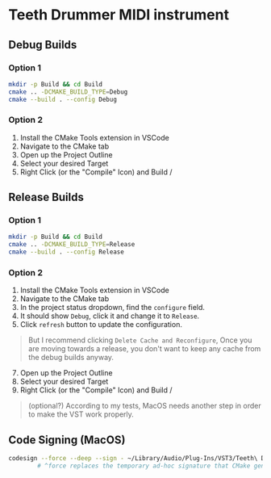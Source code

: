 # Teeth Drummer MIDI instrument

## Debug Builds

### Option 1

```sh
mkdir -p Build && cd Build
cmake .. -DCMAKE_BUILD_TYPE=Debug
cmake --build . --config Debug
```
### Option 2

1. Install the CMake Tools extension in VSCode
2. Navigate to the CMake tab
3. Open up the Project Outline
4. Select your desired Target
5. Right Click (or the "Compile" Icon) and Build / 

## Release Builds

### Option 1

```sh
mkdir -p Build && cd Build
cmake .. -DCMAKE_BUILD_TYPE=Release
cmake --build . --config Release
```
### Option 2

1. Install the CMake Tools extension in VSCode
2. Navigate to the CMake tab
3. In the project status dropdown, find the `configure` field.
4. It should show `Debug`, click it and change it to `Release`.
6. Click `refresh` button to update the configuration. 
> But I recommend clicking `Delete Cache and Reconfigure`, Once you are moving towards a release, you don't want to keep any cache from the debug builds anyway.  
7. Open up the Project Outline
8. Select your desired Target
9. Right Click (or the "Compile" Icon) and Build / 

>(optional?) According to my tests, MacOS needs another step in order to make the VST work properly. 
## Code Signing (MacOS)

```sh
codesign --force --deep --sign - ~/Library/Audio/Plug-Ins/VST3/Teeth\ Drummer.vst3
        # ^force replaces the temporary ad-hoc signature that CMake generates, If it exists. 
```

